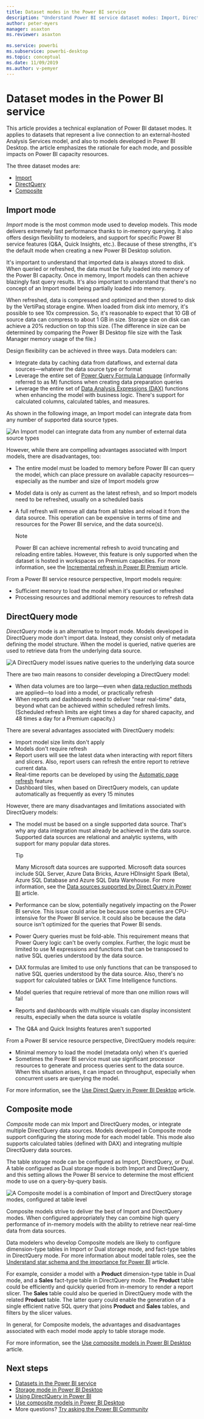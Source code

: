 ```yaml
---
title: Dataset modes in the Power BI service
description: "Understand Power BI service dataset modes: Import, DirectQuery, and Composite."
author: peter-myers
manager: asaxton
ms.reviewer: asaxton

ms.service: powerbi
ms.subservice: powerbi-desktop
ms.topic: conceptual
ms.date: 11/09/2019
ms.author: v-pemyer
---
```


# Dataset modes in the Power BI service

This article provides a technical explanation of Power BI dataset modes. It applies to datasets that represent a live connection to an external-hosted Analysis Services model, and also to models developed in Power BI Desktop. the article emphasizes the rationale for each mode, and possible impacts on Power BI capacity resources.

The three dataset modes are:

- [Import](#import-mode)
- [DirectQuery](#directquery-mode)
- [Composite](#composite-mode)

## Import mode

_Import_ mode is the most common mode used to develop models. This mode delivers extremely fast performance thanks to in-memory querying. It also offers design flexibility to modelers, and support for specific Power BI service features (Q&A, Quick Insights, etc.). Because of these strengths, it's the default mode when creating a new Power BI Desktop solution.

It's important to understand that imported data is always stored to disk. When queried or refreshed, the data must be fully loaded into memory of the Power BI capacity. Once in memory, Import models can then achieve blazingly fast query results. It's also important to understand that there's no concept of an Import model being partially loaded into memory.

When refreshed, data is compressed and optimized and then stored to disk by the VertiPaq storage engine. When loaded from disk into memory, it's possible to see 10x compression. So, it's reasonable to expect that 10 GB of source data can compress to about 1 GB in size. Storage size on disk can achieve a 20% reduction on top this size. (The difference in size can be determined by comparing the Power BI Desktop file size with the Task Manager memory usage of the file.)

Design flexibility can be achieved in three ways. Data modelers can:

- Integrate data by caching data from dataflows, and external data sources—whatever the data source type or format
- Leverage the entire set of [Power Query Formula Language](/powerquery-m/) (informally referred to as M) functions when creating data preparation queries
- Leverage the entire set of [Data Analysis Expressions (DAX)](/dax/) functions when enhancing the model with business logic. There's support for calculated columns, calculated tables, and measures.

As shown in the following image, an Import model can integrate data from any number of supported data source types.

![An Import model can integrate data from any number of external data source types](media/service-dataset-modes-understand/import-model.png)

However, while there are compelling advantages associated with Import models, there are disadvantages, too:

- The entire model must be loaded to memory before Power BI can query the model, which can place pressure on available capacity resources—especially as the number and size of Import models grow
- Model data is only as current as the latest refresh, and so Import models need to be refreshed, usually on a scheduled basis
- A full refresh will remove all data from all tables and reload it from the data source. This operation can be expensive in terms of time and resources for the Power BI service, and the data source(s).

    > [!NOTE]
    > Power BI can achieve incremental refresh to avoid truncating and reloading entire tables. However, this feature is only supported when the dataset is hosted in workspaces on Premium capacities. For more information, see the [Incremental refresh in Power BI Premium](service-premium-incremental-refresh.md) article.

From a Power BI service resource perspective, Import models require:

- Sufficient memory to load the model when it's queried or refreshed
- Processing resources and additional memory resources to refresh data

## DirectQuery mode

_DirectQuery_ mode is an alternative to Import mode. Models developed in DirectQuery mode don't import data. Instead, they consist only of metadata defining the model structure. When the model is queried, native queries are used to retrieve data from the underlying data source.

![A DirectQuery model issues native queries to the underlying data source](media/service-dataset-modes-understand/direct-query-model.png)

There are two main reasons to consider developing a DirectQuery model:

- When data volumes are too large—even when [data reduction methods](guidance/import-modeling-data-reduction.md) are applied—to load into a model, or practically refresh
- When reports and dashboards need to deliver "near real-time" data, beyond what can be achieved within scheduled refresh limits. (Scheduled refresh limits are eight times a day for shared capacity, and 48 times a day for a Premium capacity.)

There are several advantages associated with DirectQuery models:

- Import model size limits don't apply
- Models don't require refresh
- Report users will see the latest data when interacting with report filters and slicers. Also, report users can refresh the entire report to retrieve current data.
- Real-time reports can be developed by using the [Automatic page refresh](desktop-automatic-page-refresh.md) feature
- Dashboard tiles, when based on DirectQuery models, can update automatically as frequently as every 15 minutes

However, there are many disadvantages and limitations associated with DirectQuery models:

- The model must be based on a single supported data source. That's why any data integration must already be achieved in the data source. Supported data sources are relational and analytic systems, with support for many popular data stores.

    > [!TIP]
    > Many Microsoft data sources are supported. Microsoft data sources include SQL Server, Azure Data Bricks, Azure HDInsight Spark (Beta), Azure SQL Database and Azure SQL Data Warehouse. For more information, see the [Data sources supported by Direct Query in Power BI](desktop-directquery-data-sources.md) article.

- Performance can be slow, potentially negatively impacting on the Power BI service. This issue could arise be because some queries are CPU-intensive for the Power BI service. It could also be because the data source isn't optimized for the queries that Power BI sends.
- Power Query queries must be fold-able. This requirement means that Power Query logic can't be overly complex. Further, the logic must be limited to use M expressions and functions that can be transposed to native SQL queries understood by the data source.
- DAX formulas are limited to use only functions that can be transposed to native SQL queries understood by the data source. Also, there's no support for calculated tables or DAX Time Intelligence functions.
- Model queries that require retrieval of more than one million rows will fail
- Reports and dashboards with multiple visuals can display inconsistent results, especially when the data source is volatile
- The Q&A and Quick Insights features aren't supported

From a Power BI service resource perspective, DirectQuery models require:

- Minimal memory to load the model (metadata only) when it's queried
- Sometimes the Power BI service must use significant processor resources to generate and process queries sent to the data source. When this situation arises, it can impact on throughput, especially when concurrent users are querying the model.

For more information, see the [Use Direct Query in Power BI Desktop](desktop-use-directquery.md) article.

## Composite mode

_Composite_ mode can mix Import and DirectQuery modes, or integrate multiple DirectQuery data sources. Models developed in Composite mode support configuring the storing mode for each model table. This mode also supports calculated tables (defined with DAX) and integrating multiple DirectQuery data sources.

The table storage mode can be configured as Import, DirectQuery, or Dual. A table configured as Dual storage mode is both Import and DirectQuery, and this setting allows the Power BI service to determine the most efficient mode to use on a query-by-query basis.

![A Composite model is a combination of Import and DirectQuery storage modes, configured at table level](media/service-dataset-modes-understand/composite-model.png)

Composite models strive to deliver the best of Import and DirectQuery modes. When configured appropriately they can combine high query performance of in-memory models with the ability to retrieve near real-time data from data sources.

Data modelers who develop Composite models are likely to configure dimension-type tables in Import or Dual storage mode, and fact-type tables in DirectQuery mode. For more information about model table roles, see the [Understand star schema and the importance for Power BI](guidance/star-schema.md) article.

For example, consider a model with a **Product** dimension-type table in Dual mode, and a **Sales** fact-type table in DirectQuery mode. The **Product** table could be efficiently and quickly queried from in-memory to render a report slicer. The **Sales** table could also be queried in DirectQuery mode with the related **Product** table. The latter query could enable the generation of a single efficient native SQL query that joins **Product** and **Sales** tables, and filters by the slicer values.

In general, for Composite models, the advantages and disadvantages associated with each model mode apply to table storage mode.

For more information, see the [Use composite models in Power BI Desktop](desktop-composite-models.md) article.

## Next steps

- [Datasets in the Power BI service](service-datasets-understand.md)
- [Storage mode in Power BI Desktop](desktop-storage-mode.md)
- [Using DirectQuery in Power BI](desktop-directquery-about.md)
- [Use composite models in Power BI Desktop](desktop-composite-models.md)
- More questions? [Try asking the Power BI Community](https://community.powerbi.com/)
